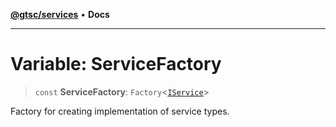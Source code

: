 [**@gtsc/services**](../README.md) • **Docs**

***

# Variable: ServiceFactory

> `const` **ServiceFactory**: `Factory`\<[`IService`](../interfaces/IService.md)\>

Factory for creating implementation of service types.
